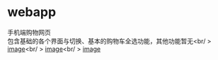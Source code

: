 # webapp<br />
手机端购物网页<br />
包含基础的各个界面与切换、基本的购物车全选功能，其他功能暂无<br/ >
[image](https://github.com/Gangsta7/webapp/blob/master/web2.PNG)<br/ >
[image](https://github.com/Gangsta7/webapp/blob/master/web3.PNG)<br/ >
[image](https://github.com/Gangsta7/webapp/blob/master/weba.PNG)
